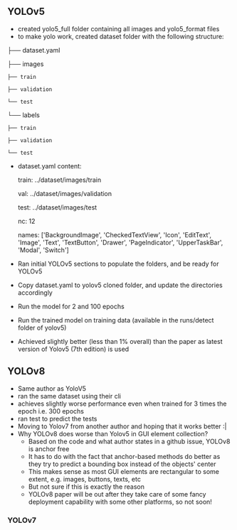 ## YOLOv5
- created yolo5_full folder containing all images and yolo5_format files
- to make yolo work, created dataset folder with the following structure:

├── dataset.yaml

├── images

    ├── train
    
    ├── validation

    └── test

└── labels

    ├── train

    ├── validation

    └── test

- dataset.yaml content:

    train: ../dataset/images/train
    
    val: ../dataset/images/validation
    
    test: ../dataset/images/test
    
    nc: 12
    
    names: ['BackgroundImage', 'CheckedTextView', 'Icon', 'EditText', 'Image', 'Text', 'TextButton', 'Drawer', 'PageIndicator', 'UpperTaskBar', 'Modal', 'Switch']

- Ran initial YOLOv5 sections to populate the folders, and be ready for YOLOv5
- Copy dataset.yaml to yolov5 cloned folder, and update the directories accordingly
- Run the model for 2 and 100 epochs
- Run the trained model on training data (available in the runs/detect folder of yolov5)
- Achieved slightly better (less than 1% overall) than the paper as latest version of Yolov5 (7th edition) is used

## YOLOv8
- Same author as YoloV5
- ran the same dataset using their cli 
- achieves slightly worse performance even when trained for 3 times the epoch i.e. 300 epochs
- ran test to predict the tests
- Moving to Yolov7 from another author and hoping that it works better :|
- Why YOLOv8 does worse than Yolov5 in GUI element collection? 
  - Based on the code and what author states in a github issue, YOLOv8 is anchor free
  - It has to do with the fact that anchor-based methods do better as they try to predict a bounding box instead of the objects' center
  - This makes sense as most GUI elements are rectangular to some extent, e.g. images, buttons, texts, etc
  - But not sure if this is exactly the reason
  - YOLOv8 paper will be out after they take care of some fancy deployment capability with some other platforms, so not soon!

### YOLOv7
